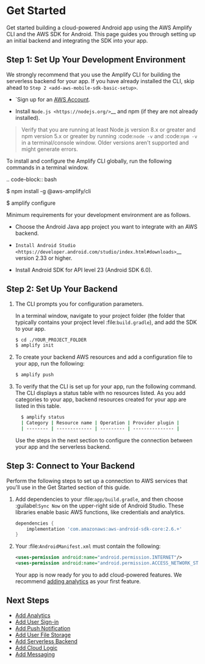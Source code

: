 # Get Started

Get started building a cloud-powered Android app using the AWS Amplify CLI and the AWS SDK for Android. This page guides you through setting up an initial backend and integrating the SDK into your app.

## Step 1: Set Up Your Development Environment

We strongly recommend that you use the Amplify CLI for building the serverless backend for your app. If you have already installed the CLI, skip ahead to `Step 2 <add-aws-mobile-sdk-basic-setup>`.

*  `Sign up for an [AWS Account](https://portal.aws.amazon.com/billing/signup?redirect_url=https%3A%2F%2Faws.amazon.com%2Fregistration-confirmation#/start).

*  Install `Node.js <https://nodejs.org/>`__ and npm (if they are not already installed).

> Verify that you are running at least Node.js version 8.x or greater and npm version 5.x or greater by running :code:`node -v` and :code:`npm -v` in a terminal/console window. Older versions aren't supported and might generate errors.

To install and configure the Amplify CLI globally, run the following commands in a terminal window.

.. code-block:: bash

   $ npm install -g @aws-amplify/cli

   $ amplify configure

Minimum requirements for your development environment are as follows.

* Choose the Android Java app project you want to integrate with an AWS backend.

* `Install Android Studio <https://developer.android.com/studio/index.html#downloads>`__ version 2.33 or higher.

* Install Android SDK for API level 23 (Android SDK 6.0).

## Step 2: Set Up Your Backend

1. The CLI prompts you for configuration parameters.

	In a terminal window, navigate to your project folder (the folder that typically contains your project level :file:`build.gradle`), and add the SDK to your app.

	```bash
	$ cd ./YOUR_PROJECT_FOLDER
	$ amplify init
	```

2. To create your backend AWS resources and add a configuration file to your app, run the following:

    ```bash
    $ amplify push
    ```

3. To verify that the CLI is set up for your app, run the following command. The CLI displays a status table with no resources listed. As you add categories to your app, backend resources created for your app are listed in this table.

    ```bash
      $ amplify status
      | Category | Resource name | Operation | Provider plugin |
      | -------- | ------------- | --------- | --------------- |
    ```

   Use the steps in the next section to configure the connection between your app and the serverless backend.

## Step 3: Connect to Your Backend

Perform the following steps to set up a connection to AWS services that you'll use in the Get Started section of this guide.

1. Add dependencies to your :file:`app/build.gradle`, and then choose :guilabel:`Sync Now` on the upper-right side of Android Studio. These libraries enable basic AWS functions, like credentials and analytics.

	```groovy
	dependencies {
		implementation 'com.amazonaws:aws-android-sdk-core:2.6.+'
	}
	```

2. Your :file:`AndroidManifest.xml` must contain the following:

    ```xml
    <uses-permission android:name="android.permission.INTERNET"/>
    <uses-permission android:name="android.permission.ACCESS_NETWORK_STATE"/>
    ```

	Your app is now ready for you to add cloud-powered features. We recommend [adding analytics](./analytics) as your first feature.

## Next Steps

* [Add Analytics](./analytics)
* [Add User Sign-in](./authentication)
* [Add Push Notification](./push-notifications)
* [Add User File Storage](./storage)
* [Add Serverless Backend](./api)
* [Add Cloud Logic](./api)
* [Add Messaging](./messaging)
